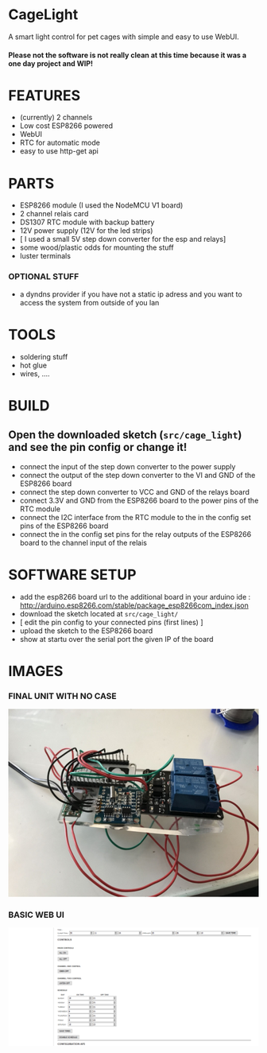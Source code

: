 # CageLight
A smart light control for pet cages with simple and easy to use WebUI.


#### Please not the software is not really clean at this time because it was a one day project and WIP!


# FEATURES
* (currently) 2 channels
* Low cost ESP8266 powered
* WebUI
* RTC for automatic mode
* easy to use http-get api

# PARTS
* ESP8266 module (I used the NodeMCU V1 board)
* 2 channel relais card
* DS1307 RTC module with backup battery 
* 12V power supply (12V for the led strips)
* [ I used a small 5V step down converter for the esp and relays]
* some wood/plastic odds for mounting the stuff
* luster terminals

### OPTIONAL STUFF
* a dyndns provider if you have not a static ip adress and you want to access the system from outside of you lan


# TOOLS
* soldering stuff
* hot glue
* wires, ....



# BUILD
## Open the downloaded sketch (`src/cage_light`) and see the pin config or change it!
* connect the input of the step down converter to the power supply
* connect the output of the step down converter to the VI and GND of the ESP8266 board
* connect the step down converter to VCC and GND of the relays board
* connect 3.3V and GND from the ESP8266 board to the power pins of the RTC module
* connect the I2C interface from the RTC module to the in the config set pins of the ESP8266 board
* connect the in the config set pins for the relay outputs of the ESP8266 board to the channel input of the relais

# SOFTWARE SETUP
* add the esp8266 board url to the additional board in your arduino ide :  http://arduino.esp8266.com/stable/package_esp8266com_index.json
* download the sketch located at `src/cage_light/`
* [ edit the pin config to your connected pins (first lines) ]
* upload the sketch to the ESP8266 board
* show at startu over the serial port the given IP of the board

# IMAGES
### FINAL UNIT WITH NO CASE
![Gopher image](/documentation/images/final_build.jpeg)
### BASIC WEB UI
![Gopher image](/documentation/images/webui.png)
